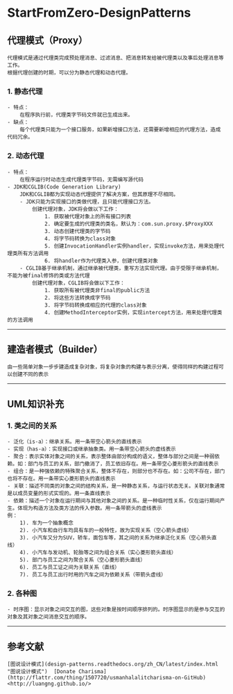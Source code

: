 ﻿# StartFromZero-DesignPatterns
## 代理模式（Proxy）
	代理模式是通过代理类完成预处理消息、过滤消息、把消息转发给被代理类以及事后处理消息等工作。
	根据代理创建的时期，可以分为静态代理和动态代理。
### 1. 静态代理
	- 特点：
		在程序执行前，代理类字节码文件就已生成出来。
	- 缺点：
		每个代理类只能为一个接口服务，如果新增接口方法，还需要新增相应的代理方法，造成代码冗余。
### 2. 动态代理
	- 特点：
		在程序运行时动态生成代理类字节码，无需编写源代码
	- JDK和CGLIB(Code Generation Library)
		JDK和CGLIB都为实现动态代理提供了解决方案，但其原理不尽相同。
		- JDK只能为实现接口的类做代理，且只能代理接口方法。
			创建代理对象，JDK将会做以下工作：
				1. 获取被代理对象上的所有接口列表
				2. 确定要生成的代理类的类名，默认为：com.sun.proxy.$ProxyXXX
				3. 动态创建代理类的字节码
				4. 将字节码转换为class对象
				5. 创建InvocationHandler实例handler，实现invoke方法，用来处理代理类所有方法调用
				6. 将handler作为代理类入参，创建代理类对象
		- CGLIB基于继承机制，通过继承被代理类，重写方法实现代理。由于受限于继承机制，不能为被final修饰的类或方法代理
			创建代理对象，CGLIB将会做以下工作：
				1. 获取所有被代理类非final的public方法
				2. 将这些方法转换成字节码
				3. 将字节码转换成相应的代理的class对象
				4. 创建MethodInterceptor实例，实现intercept方法，用来处理代理类的方法调用

---			
## 建造者模式（Builder）
	由一些简单对象一步步建造成复杂对象，将复杂对象的构建与表示分离，使得同样的构建过程可以创建不同的表示

---
## UML知识补充
### 1. 类之间的关系
	- 泛化（is-a）：继承关系。用一条带空心箭头的直线表示
	- 实现（has-a）：实现接口或继承抽象类。用一条带空心箭头的虚线表示
	- 聚合：表示实体对象之间的关系，表示整体由部分构成的语义，整体与部分之间是一种弱依赖。如：部门与员工的关系，部门撤消了，员工依旧存在。用一条带空心菱形箭头的直线表示
	- 组合：是一种强依赖的特殊聚合关系，整体不存在，则部分也不存在。如：公司不存在，部门也将不存在。用一条带实心菱形箭头的直线表示
	- 关联：描述不同类的对象之间的结构关系，是一种静态关系，与运行状态无关。关联对象通常是以成员变量的形式实现的。用一条直线表示
	- 依赖：描述一个对象在运行期间与其他对象之间的关系。是一种临时性关系，仅在运行期间产生。体现为构造方法及类方法的传入参数。用一条带箭头的虚线表示
	例：
		1). 车为一个抽象概念
		2). 小汽车和自行车均具有车的一般特性，故为实现关系（空心箭头虚线）
		3). 小汽车又分为SUV，轿车，面包车等，其之间的关系为继承泛化关系（空心箭头直线）
		4). 小汽车与发动机、轮胎等之间为组合关系（实心菱形箭头直线）
		5). 部门与员工之间为聚合关系（空心菱形箭头直线）
		6). 员工与员工证之间为关联关系（直线）
		7). 员工与员工出行时用的汽车之间为依赖关系（带箭头虚线）

### 2. 各种图
	- 时序图：显示对象之间交互的图，这些对象是按时间顺序排列的。时序图显示的是参与交互的对象及其对象之间消息交互的顺序。
---

##  参考文献
	[图说设计模式](design-patterns.readthedocs.org/zh_CN/latest/index.html "图说设计模式") 	[Donate Charisma](http://flattr.com/thing/1507720/usmanhalalitcharisma-on-GitHub)
	<http://luangng.github.io/>
